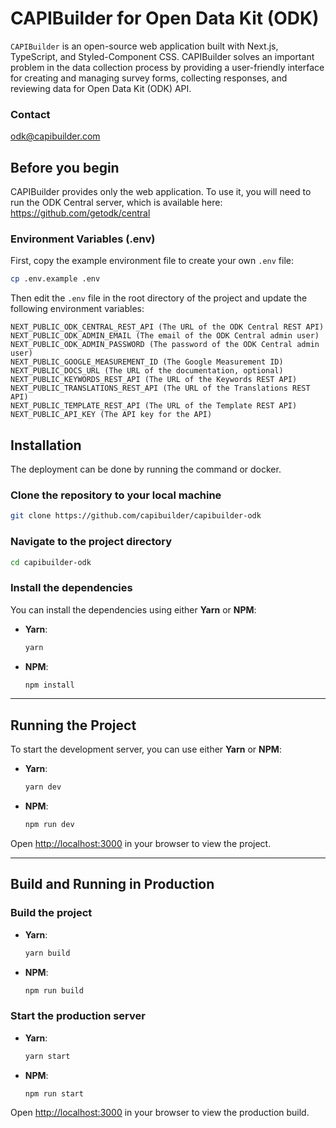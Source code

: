 # CAPIBuilder for Open Data Kit (ODK)

`CAPIBuilder` is an open-source web application built with Next.js, TypeScript, and Styled-Component CSS. CAPIBuilder solves an important problem in the data collection process by providing a user-friendly interface for creating and managing survey forms, collecting responses, and reviewing data for Open Data Kit (ODK) API.

### Contact

odk@capibuilder.com

## Before you begin

CAPIBuilder provides only the web application. To use it, you will need to run the ODK Central server, which is available here:
https://github.com/getodk/central

### Environment Variables (.env)

First, copy the example environment file to create your own `.env` file:

```sh
cp .env.example .env
```

Then edit the `.env` file in the root directory of the project and update the following environment variables:

```
NEXT_PUBLIC_ODK_CENTRAL_REST_API (The URL of the ODK Central REST API)
NEXT_PUBLIC_ODK_ADMIN_EMAIL (The email of the ODK Central admin user)
NEXT_PUBLIC_ODK_ADMIN_PASSWORD (The password of the ODK Central admin user)
NEXT_PUBLIC_GOOGLE_MEASUREMENT_ID (The Google Measurement ID)
NEXT_PUBLIC_DOCS_URL (The URL of the documentation, optional)
NEXT_PUBLIC_KEYWORDS_REST_API (The URL of the Keywords REST API)
NEXT_PUBLIC_TRANSLATIONS_REST_API (The URL of the Translations REST API)
NEXT_PUBLIC_TEMPLATE_REST_API (The URL of the Template REST API)
NEXT_PUBLIC_API_KEY (The API key for the API)
```

## Installation

The deployment can be done by running the command or docker.

### Clone the repository to your local machine

```sh
git clone https://github.com/capibuilder/capibuilder-odk
```

### Navigate to the project directory

```sh
cd capibuilder-odk
```

### Install the dependencies

You can install the dependencies using either **Yarn** or **NPM**:

- **Yarn**:

  ```sh
  yarn
  ```

- **NPM**:

  ```sh
  npm install
  ```

---

## Running the Project

To start the development server, you can use either **Yarn** or **NPM**:

- **Yarn**:

  ```sh
  yarn dev
  ```

- **NPM**:

  ```sh
  npm run dev
  ```

Open [http://localhost:3000](http://localhost:3000) in your browser to view the project.

---

## Build and Running in Production

### Build the project

- **Yarn**:

  ```sh
  yarn build
  ```

- **NPM**:

  ```sh
  npm run build
  ```

### Start the production server

- **Yarn**:

  ```sh
  yarn start
  ```

- **NPM**:

  ```sh
  npm run start
  ```

Open [http://localhost:3000](http://localhost:3000) in your browser to view the production build.
